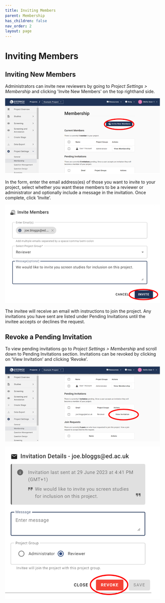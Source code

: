 ```yaml
---
title: Inviting Members
parent: Membership
has_children: false
nav_order: 2
layout: page
---
```


# Inviting Members 

## Inviting New Members

Administrators can invite new reviewers by going to *Project Settings > Membership* and clicking 'Invite New Members' on the top righthand side. 

![alttext](figs/Fig_Invite_Member.png)

In the form, enter the email address(es) of those you want to invite to your project, select whether you want these members to be a reviewer or administrator and optionally include a message in the invitation. Once complete, click ’Invite’.

![alttext](figs/Fig_Invite_Member_Popup.png)


The invitee will receive an email with instructions to join the project. Any invitations you have sent are listed under Pending Invitations until the invitee accepts or declines the request.


## Revoke a Pending Invitation

To view pending invitations go to *Project Settings > Membership* and scroll down to Pending Invitations section. Invitations can be revoked by clicking on ‘View Invitation’ and clicking ‘Revoke’.

![alttext](figs/Fig_Revoke_Member.png)

![alttext](figs/Fig_Revoke_Member_Popup.png)
